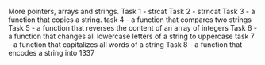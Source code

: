 More pointers, arrays and strings.
Task 1 - strcat
Task 2 - strncat
Task 3 - a function that copies a string.
task 4 - a function that compares two strings
Task 5 - a function that reverses the content of an array of integers
Task 6 - a function that changes all lowercase letters of a string to uppercase
task 7 - a function that capitalizes all words of a string
Task 8 - a function that encodes a string into 1337
